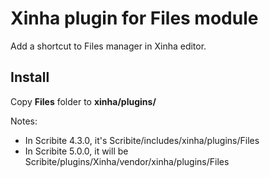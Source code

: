 Xinha plugin for Files module
=============================

Add a shortcut to Files manager in Xinha editor.

Install
-------

Copy **Files** folder to **xinha/plugins/**

Notes:
  - In Scribite 4.3.0, it's Scribite/includes/xinha/plugins/Files
  - In Scribite 5.0.0, it will be Scribite/plugins/Xinha/vendor/xinha/plugins/Files 
